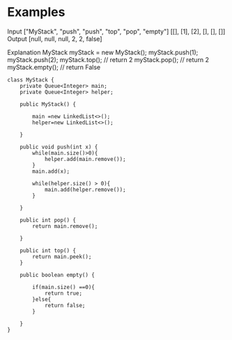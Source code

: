 # Examples
Input
["MyStack", "push", "push", "top", "pop", "empty"]
[[], [1], [2], [], [], []]
Output
[null, null, null, 2, 2, false]

Explanation
MyStack myStack = new MyStack();
myStack.push(1);
myStack.push(2);
myStack.top(); // return 2
myStack.pop(); // return 2
myStack.empty(); // return False
 

```
class MyStack {
    private Queue<Integer> main;
    private Queue<Integer> helper;

    public MyStack() {

        main =new LinkedList<>();
        helper=new LinkedList<>();
        
    }
    
    public void push(int x) {
        while(main.size()>0){
            helper.add(main.remove());
        }
        main.add(x);

        while(helper.size() > 0){
            main.add(helper.remove());
        }
        
    }
    
    public int pop() {
        return main.remove();
        
    }
    
    public int top() {
        return main.peek();
    }
    
    public boolean empty() {

        if(main.size() ==0){
            return true;
        }else{
            return false;
        }
        
    }
}
```